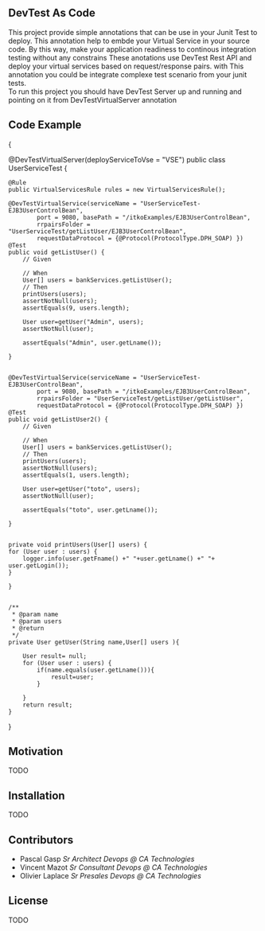 ## DevTest As Code

This project provide simple annotations that can be use  in your Junit Test to deploy. This annotation help to embde your Virtual Service in your source code. By this way, make your application readiness to continous integration testing without any constrains
These anotations use DevTest Rest API and deploy your virtual services based on request/response pairs. 
with This annotation you could be integrate complexe test scenario from your junit tests.  
To run this project you should have DevTest Server up and running and pointing on it from DevTestVirtualServer annotation

## Code Example

{

@DevTestVirtualServer(deployServiceToVse = "VSE")
public class UserServiceTest {
	
	@Rule
	public VirtualServicesRule rules = new VirtualServicesRule();
	
	@DevTestVirtualService(serviceName = "UserServiceTest-EJB3UserControlBean", 
			port = 9080, basePath = "/itkoExamples/EJB3UserControlBean",
			rrpairsFolder = "UserServiceTest/getListUser/EJB3UserControlBean", 
			requestDataProtocol = {@Protocol(ProtocolType.DPH_SOAP) })
	@Test
	public void getListUser() {
		// Given

		// When
		User[] users = bankServices.getListUser();
		// Then
		printUsers(users);
		assertNotNull(users);
		assertEquals(9, users.length);
		
		User user=getUser("Admin", users);
		assertNotNull(user);
		
		assertEquals("Admin", user.getLname());

	}
	
	
	@DevTestVirtualService(serviceName = "UserServiceTest-EJB3UserControlBean", 
			port = 9080, basePath = "/itkoExamples/EJB3UserControlBean",
			rrpairsFolder = "UserServiceTest/getListUser/getListUser", 
			requestDataProtocol = {@Protocol(ProtocolType.DPH_SOAP) })
	@Test
	public void getListUser2() {
		// Given

		// When
		User[] users = bankServices.getListUser();
		// Then
		printUsers(users);
		assertNotNull(users);
		assertEquals(1, users.length);
		
		User user=getUser("toto", users);
		assertNotNull(user);
		
		assertEquals("toto", user.getLname());

	}
	

	private void printUsers(User[] users) {
	for (User user : users) {
		logger.info(user.getFname() +" "+user.getLname() +" "+ user.getLogin());
	}
		
	}


	/**
	 * @param name
	 * @param users
	 * @return
	 */
	private User getUser(String name,User[] users ){
		
		User result= null;
		for (User user : users) {
			if(name.equals(user.getLname())){
				result=user;
			}
				
		}
		return result;
	}
}
	

## Motivation

TODO

## Installation

TODO


## Contributors

- Pascal Gasp *Sr Architect Devops @ CA Technologies*
- Vincent Mazot *Sr Consultant Devops @ CA Technologies*
- Olivier Laplace  *Sr Presales Devops @ CA Technologies*

## License

TODO
